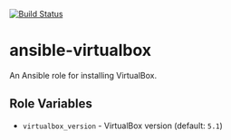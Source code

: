 [![Build Status](https://travis-ci.org/viasite-ansible/ansible-role-virtualbox.svg?branch=master)](https://travis-ci.org/viasite-ansible/ansible-role-virtualbox)

# ansible-virtualbox

An Ansible role for installing VirtualBox.

## Role Variables

- `virtualbox_version` - VirtualBox version (default: `5.1`)
